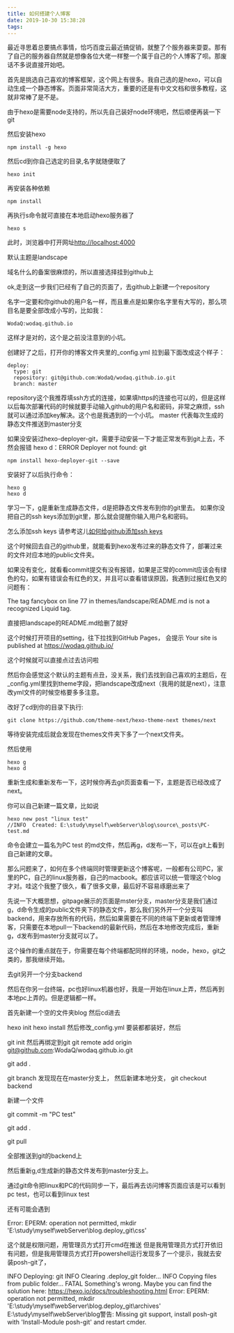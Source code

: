 ```yaml
---
title: 如何搭建个人博客
date: 2019-10-30 15:38:28
tags:
---
```

最近寻思着总要搞点事情，恰巧百度云最近搞促销，就整了个服务器来耍耍。那有了自己的服务器自然就是想像各位大佬一样整一个属于自己的个人博客了呗。那废话不多说直接开始吧。

首先是挑选自己喜欢的博客框架，这个网上有很多。我自己选的是hexo，可以自动生成一个静态博客。页面非常简洁大方，重要的还是有中文文档和很多教程，这就非常棒了是不是。

由于hexo是需要node支持的，所以先自己装好node环境吧，然后顺便再装一下git

然后安装hexo
```
npm install -g hexo
```

然后cd到你自己选定的目录,名字就随便取了


```
hexo init
```

再安装各种依赖

```
npm install
```
再执行s命令就可直接在本地启动hexo服务器了
```
hexo s
```

此时，浏览器中打开网址[http://localhost:4000](http://localhost:4000)

默认主题是landscape

域名什么的备案很麻烦的，所以直接选择挂到github上


ok,走到这一步我们已经有了自己的页面了，去github上新建一个repository

名字一定要和你github的用户名一样，而且重点是如果你名字里有大写的，那么项目名是要全部改成小写的，比如我：
```
WodaQ:wodaq.github.io
```
这样才是对的，这个是之前没注意到的小坑。


创建好了之后，打开你的博客文件夹里的_config.yml
拉到最下面改成这个样子：
```
deploy:
  type: git
  repository: git@github.com:WodaQ/wodaq.github.io.git
  branch: master
```
repository这个我推荐填ssh方式的连接，如果填https的连接也可以的，但是这样以后每次部署代码的时候就要手动输入github的用户名和密码，非常之麻烦，ssh就可以通过添加key解决。这个也是我遇到的一个小坑。
master 代表每次生成的静态文件推送到master分支

如果没安装过hexo-deployer-git，需要手动安装一下才能正常发布到git上去，不然会报错
hexo d：ERROR Deployer not found: git
```
npm install hexo-deployer-git --save
```
安装好了以后执行命令：
```
hexo g
hexo d
```
学习一下，g是重新生成静态文件，d是把静态文件发布到你的git里去。
如果你没把自己的ssh keys添加到git里，那么就会提醒你输入用户名和密码。

怎么添加ssh keys 请参考这儿[如何给github添加ssh keys](www.baidu.com)


这个时候回去自己的github里，就能看到hexo发布过来的静态文件了，部署过来的文件对应本地的public文件夹。

如果没有变化，就看看commit提交有没有报错，如果是正常的commit应该会有绿色的勾，如果有错误会有红色的叉，并且可以查看错误原因，我遇到过报红色叉的问题有：

The tag fancybox on line 77 in themes/landscape/README.md is not a recognized Liquid tag.

直接把landscape的README.md给删了就好


这个时候打开项目的setting，往下拉找到GitHub Pages，
会提示 Your site is published at https://wodaq.github.io/

这个时候就可以直接点过去访问啦


然后你会感觉这个默认的主题有点丑，没关系，我们去找到自己喜欢的主题后，在_config.yml里找到theme字段，把landscape改成next（我用的就是next），注意改yml文件的时候空格要多多注意。

改好了cd到你的目录下执行:
```
git clone https://github.com/theme-next/hexo-theme-next themes/next
```
等待安装完成后就会发现在themes文件夹下多了一个next文件夹。

然后使用
```
hexo g
hexo d
```
重新生成和重新发布一下，这时候你再去git页面查看一下，主题是否已经改成了next。

你可以自己新建一篇文章，比如说
```
hexo new post "linux test"
//INFO  Created: E:\study\myself\webServer\blog\source\_posts\PC-test.md
```
命令会建立一篇名为PC test 的md文件，然后再g，d发布一下，可以在git上看到自己新建的文章。



那么问题来了，如何在多个终端同时管理更新这个博客呢，一般都有公司PC，家里的PC，自己的linux服务器，自己的macbook。都应该可以统一管理这个blog才对。哇这个我整了很久，看了很多文章，最后好不容易琢磨出来了

先说一下大概思想，gitpage展示的页面是mster分支，master分支是我们通过g，d命令生成的public文件夹下的静态文件，那么我们另外开一个分支叫backend，用来存放所有的代码，然后如果需要在不同的终端下更新或者管理博客，只需要在本地pull一下backend的最新代码，然后在本地修改完成后，重新g，d发布到master分支就可以了。

这个操作的重点就在于，你需要在每个终端都配同样的环境，node，hexo，git之类的，那我继续开始。

去git另开一个分支backend

然后在你另一台终端，pc也好linux机器也好，我是一开始在linux上弄，然后再到本地pc上弄的。但是逻辑都一样。



首先新建一个空的文件夹blog
然后cd进去

hexo init
hexo install
然后修改_config.yml
要装都都装好，然后

git init
然后再绑定到git
git remote add origin git@github.com:WodaQ/wodaq.github.io.git

git add .

git branch
发现现在在master分支上，
然后新建本地分支，
git checkout backend

新建一个文件
 
git commit -m "PC test"

git add .

git pull

全部推送到git的backend上

然后重新g,d生成新的静态文件发布到master分支上。



通过git命令把linux和PC的代码同步一下，最后再去访问博客页面应该是可以看到pc test，也可以看到linux test

还有可能会遇到

Error: EPERM: operation not permitted, mkdir 'E:\study\myself\webServer\blog\.deploy_git\css'

这个就是权限问题，用管理员方式打开cmd在推送
但是我用管理员方式打开依旧有问题，但是我用管理员方式打开powershell运行发现多了一个提示，我就去安装posh-git了，

INFO  Deploying: git
INFO  Clearing .deploy_git folder...
INFO  Copying files from public folder...
FATAL Something's wrong. Maybe you can find the solution here: https://hexo.io/docs/troubleshooting.html
Error: EPERM: operation not permitted, mkdir 'E:\study\myself\webServer\blog\.deploy_git\archives'
E:\study\myself\webServer\blog警告: Missing git support, install posh-git with 'Install-Module posh-git' and restart cmder.
